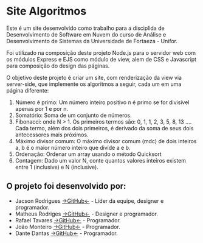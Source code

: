 # Site Algoritmos

Este é um site desenvolvido como trabalho para a disciplida de Desenvolvimento de Software
em Nuvem do curso de Análise e Desenvolvimento de Sistemas da Universidade de Fortaeza - 
Unifor.

Foi utilizado na composição deste projeto Node.js para o servidor web com os módulos Express
e EJS como módulo de view, alem de CSS e Javascript para composição do design das páginas.

O objetivo deste projeto é criar um site, com renderização da view via server-side, que 
implemente os algoritmos a seguir, cada um em uma página diferente:

1. Número é primo: Um número inteiro positivo n é primo se for divisível apenas por 1 e por n.
2. Somatório: Soma de um conjunto de números.
3. Fibonacci: onde N > 1. Os primeiros termos são: 0, 1, 1, 2, 3, 5, 8, 13 …. Cada termo, além dos  dois primeiros, é derivado da soma de seus dois antecessores mais próximos.
4. Máximo divisor comum: O máximo divisor comum (mdc) de dois inteiros a, b é o maior número inteiro que divide a e b.
5. Ordenação: Ordenar um array usando o método Quicksort
6. Contagem: Dado um valor N, conte quantos valores inteiros existem entre 1 (inclusive) e N (inclusive).

## O projeto foi desenvolvido por:
- Jacson Rodrigues [→GitHub←](https://github.com/jacksrm/) - Líder da equipe, designer e programador.
- Matheus Rodriges [→GitHub←](https://github.com/Mayh6m) - Designer e programador.
- Rafael Tavares [→GitHub←](https://github.com/RafaelD3v) - Programador.
- João Monteiro [→GitHub←](https://github.com/joaomonteiroSN) - Programador.
- Dante Dantas [→GitHub←](https://github.com/Dantedod) - Programador.